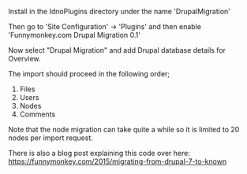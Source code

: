 Install in the IdnoPlugins directory under the name 'DrupalMigration'

Then go to 'Site Configuration' -> 'Plugins' and then enable 'Funnymonkey.com Drupal Migration 0.1'

Now select "Drupal Migration" and add Drupal database details for Overview.

The import should proceed in the following order;

1. Files
2. Users
3. Nodes
4. Comments

Note that the node migration can take quite a while so it is limited to 20 nodes
per import request.

There is also a blog post explaining this code over here: https://funnymonkey.com/2015/migrating-from-drupal-7-to-known
